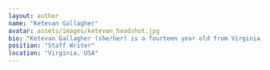 ```yaml
---
layout: author
name: "Ketevan Gallagher"
avatar: assets/images/ketevan_headshot.jpg
bio: "Ketevan Gallagher (she/her) is a fourteen year old from Virginia, USA, who attends Thomas Jefferson High School for Science and Technology. She’s worked on various school newspapers for four years, and she thinks it’s important to speak up for what you believe in. In her free time, she enjoys skateboarding and playing piano. She is a staff writer for We Need To Talk, and her Instagram is _ketevan.g"
position: "Staff Writer"
location: "Virginia, USA"
---
```


